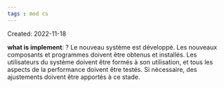 ```yaml
---
tags : mod cs
---
```

Created: 2022-11-18

**what is implement**: 
?
Le nouveau système est développé. Les nouveaux composants et programmes doivent être obtenus et installés. Les utilisateurs du système doivent être formés à son utilisation, et tous les aspects de la performance doivent être testés. Si nécessaire, des ajustements doivent être apportés à ce stade.
<!--SR:!2022-12-19,3,190-->